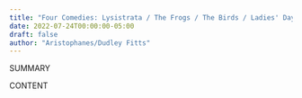 ```yaml
---
title: "Four Comedies: Lysistrata / The Frogs / The Birds / Ladies' Day"
date: 2022-07-24T00:00:00-05:00
draft: false
author: "Aristophanes/Dudley Fitts"
---
```


SUMMARY

<!--more-->

CONTENT